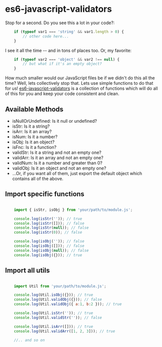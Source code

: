 # es6-javascript-validators #

Stop for a second. Do you see this a lot in your code?:

```js
	if (typeof var1 === 'string' && var1.length > 0) {
		// other code here...
	}
```

I see it all the time -- and in tons of places too. Or, my favorite:

```js
	if (typeof var2 === 'object' && var2 !== null) {
		// but what if it's an empty object?
	}
```

How much smaller would our JavaScript files be if we didn't do this all the time? Well, lets collectively stop that. Lets use simple functions to do that for us! [es6-javascript-validators](https://github.com/tsteuwer/es6-javascript-validators) is a collection of functions which will do all of this for you and keep your code consistent and clean.

## Available Methods ##
- isNullOrUndefined: Is it null or undefined?
- isStr: Is it a string?
- isArr: Is it an array?
- isNum: Is it a number?
- isObj: Is it an object?
- isFnc: Is it a function?
- validStr: Is it a string and not an empty one?
- validArr: Is it an array and not an empty one?
- validNum: Is it a number and greater than 0?
- validObj: Is it an object and not an empty one?
- ...Or, if you want all of them, just export the default object which contains all of the above.

## Import specific functions ##
```js

	import { isStr, isObj } from 'your/path/to/module.js';

	console.log(isStr('')); // true
	console.log(isStr([])); // false
	console.log(isStr(null)); // false
	console.log(isStr(0)); // false

	console.log(isObj('')); // false
	console.log(isObj([])); // false
	console.log(isObj(null)); // false
	console.log(isObj({})); // true
```

## Import all utils ##
```js

	import Util from 'your/path/to/module.js';

	console.log(Util.isObj({})); // true
	console.log(Util.validObj({})); // false
	console.log(Util.validObj({ a:1, b:2 })); // true

	console.log(Util.isStr('')); // true
	console.log(Util.validStr('')); // false

	console.log(Util.isArr([])); // true
	console.log(Util.validArr([1, 2, 3])); // true

	//.. and so on
```
